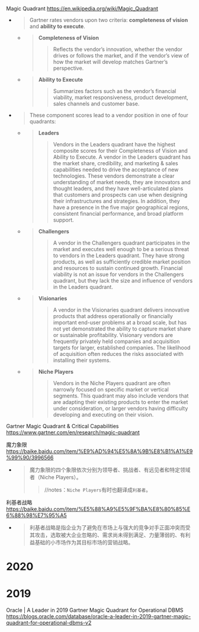 
Magic Quadrant https://en.wikipedia.org/wiki/Magic_Quadrant
- > Gartner rates vendors upon two criteria: **completeness of vision** and **ability to execute**.
  * > **Completeness of Vision**
    >> Reflects the vendor’s innovation, whether the vendor drives or follows the market, and if the vendor’s view of how the market will develop matches Gartner’s perspective.
  * > **Ability to Execute**
    >> Summarizes factors such as the vendor’s financial viability, market responsiveness, product development, sales channels and customer base.
- > These component scores lead to a vendor position in one of four quadrants:
  * > **Leaders**
    >> Vendors in the Leaders quadrant have the highest composite scores for their Completeness of Vision and Ability to Execute. A vendor in the Leaders quadrant has the market share, credibility, and marketing & sales capabilities needed to drive the acceptance of new technologies. These vendors demonstrate a clear understanding of market needs, they are innovators and thought leaders, and they have well-articulated plans that customers and prospects can use when designing their infrastructures and strategies. In addition, they have a presence in the five major geographical regions, consistent financial performance, and broad platform support.
  * > **Challengers**
    >> A vendor in the Challengers quadrant participates in the market and executes well enough to be a serious threat to vendors in the Leaders quadrant. They have strong products, as well as sufficiently credible market position and resources to sustain continued growth. Financial viability is not an issue for vendors in the Challengers quadrant, but they lack the size and influence of vendors in the Leaders quadrant.
  * > **Visionaries**
    >> A vendor in the Visionaries quadrant delivers innovative products that address operationally or financially important end-user problems at a broad scale, but has not yet demonstrated the ability to capture market share or sustainable profitability. Visionary vendors are frequently privately held companies and acquisition targets for larger, established companies. The likelihood of acquisition often reduces the risks associated with installing their systems.
  * > **Niche Players**
    >> Vendors in the Niche Players quadrant are often narrowly focused on specific market or vertical segments. This quadrant may also include vendors that are adapting their existing products to enter the market under consideration, or larger vendors having difficulty developing and executing on their vision.

Gartner Magic Quadrant & Critical Capabilities https://www.gartner.com/en/research/magic-quadrant

魔力象限 https://baike.baidu.com/item/%E9%AD%94%E5%8A%9B%E8%B1%A1%E9%99%90/3996566
- > 魔力象限的四个象限依次分别为领导者、挑战者、有远见者和特定领域者（Niche Players）。
  >> //notes：`Niche Players`有时也翻译成`利基者`。

利基者战略 https://baike.baidu.com/item/%E5%88%A9%E5%9F%BA%E8%80%85%E6%88%98%E7%95%A5
- > 利基者战略是指企业为了避免在市场上与强大的竞争对手正面冲突而受其攻击，选取被大企业忽略的、需求尚未得到满足、力量薄弱的、有利益基础的小市场作为其目标市场的营销战略。

# 2020

# 2019

Oracle | A Leader in 2019 Gartner Magic Quadrant for Operational DBMS https://blogs.oracle.com/database/oracle-a-leader-in-2019-gartner-magic-quadrant-for-operational-dbms-v2
